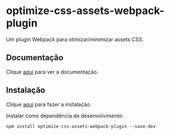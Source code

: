 # optimize-css-assets-webpack-plugin

Um plugin Webpack para otimizar/minimizar assets CSS.

## Documentação

Clique [aqui](https://github.com/NMFR/optimize-css-assets-webpack-plugin) para ver a documentação.

## Instalação

Clique [aqui](https://www.npmjs.com/package/optimize-css-assets-webpack-plugin) para fazer a instalação.

Instalar como dependência de desenvolvimento:

```
npm install optimize-css-assets-webpack-plugin --save-dev
```